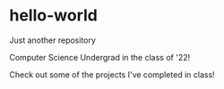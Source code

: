 # hello-world
Just another repository

Computer Science Undergrad in the class of '22!

Check out some of the projects I've completed in class!



